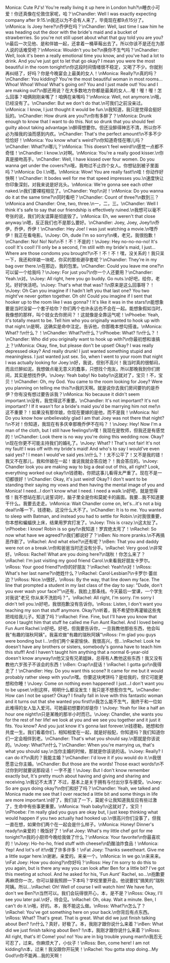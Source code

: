 Monica: Cute PJ's! You're really living it up here in London huh?\n睡衣小可爱！你还真像在伦敦住家呢，哈？\nChandler: Well I was exactly expecting company after 9:15.\n我还以为不会有人来了，毕竟现在都9点15分了。\nMonica: Is Joey here?\n乔伊在吗？\nChandler: Well, last time I saw him he was heading out the door with the bride's maid and a bucket of strawberries. So you're not still upset about what that guy told you are you?\n最后一次见他、是和伴娘一起，还拿着一桶草莓出去了。所以你该不是还在为那人说的话难受吧？\nMonica: Wouldn't you be?\n换你不生气吗？\nChandler: Well, look it's been a really emotional time you know, and you've had a lot to drink. And you've just got to let that go okay? I mean you were the most beautiful in the room tonight!\n你这段时间情绪很不稳定，又喝了不少。你就别再纠结了，好吗？你是今晚宴会上最美的女人！\nMonica: Really?\n真的吗？\nChandler: You kidding? You're the most beautiful woman in most rooms… Whoa! Whoa! Whoa! What's going on? You and I just made out! You and I are making out?\n那还用说？在大多数地方你都是最美的女人…喔！喔！喔！怎么回事？咱俩刚刚亲嘴了！咱俩在亲嘴吗？\nMonica: Well, not anymore.\n哦，已经没有了。\nChandler: But we don't do that.\n可我们之前没亲过。\nMonica: I know, I just thought it would be fun.\n我知道，我只是觉得会挺好玩的。\nChandler: How drunk are you?\n你有多醉了？\nMonica: Drunk enough to know that I want to do this. Not so drunk that you should feel guilty about taking advantage.\n醉得想要你。但还没醉得神志不清，所以你不必为揩我的油而感到内疚。\nChandler: That's the perfect amount!\n不多不少恰恰好！\nMonica: You know what's weird?\n你知道奇怪在哪儿吗？\nChandler: What?\n哪儿？\nMonica: This doesn't feel weird!\n感觉一点都不奇怪！\nChandler: I know.\n对啊。\nMonica: You're a really good kisser.\n你真是接吻高手。\nChandler: Well, I have kissed over four women. Do you wanna get under the covers?\n哦，我吻过不止四个女人。你想钻到被子里面吗？\nMonica: Do I.\n嗯。\nMonica: Wow! You are really fast!\n哇！你动作好快啊！\nChandler: It bodes well for me that speed impresses you.\n速度快让你印象深刻，对我来说是好兆头。\nMonica: We're gonna see each other naked.\n我们要裸程相见了。\nChandler: Yep!\n对！\nMonica: Do you wanna do it at the same time?\n同时看吧？\nChandler: Count of three?\n数到三？\nMonica and Chandler: One, two, three.\n一，二，三。\nChandler: Well I think it's safe to say that our friendship is effectively ruined.\n我想可以毫不夸张的说，我们的友谊算是彻底毁了。\nMonica: Eh, we weren't that close anyway.\n嗯，反正我们也不是那么要好。\nChandler: Joey, Joey, Joey!\n乔伊，乔伊，乔伊！\nChandler: Hey Joe! I was just watching a movie.\n嘿乔伊！我正在看电影。\nJoey: Oh, dude I'm so sorry!\n噢，老兄，我很抱歉！\nChandler: No! No! No!\n不！不！不是的！\nJoey: Hey no-no-no-no! It's cool! It's cool! I'll only be a second, I'm still with my bride's maid, I just…Where are those condoms you brought?\n不！不！不！嘿，没关系的！我只呆一下，我还和伴娘一块呢，你买的那些避孕套呢？\nChandler: They're in my bag over there.\n在那边，我的包里。\nChandler: Could you leave me one?\n可以留一个给我吗？\nJoey: For just you?\n你一个人还要用？\nChandler: Yeah.\n对。\nJoey: All right, here you go buddy. Go nuts.\n好吧，给你，老兄。好好快活吧。\nJoey: That's what that was? !\n原来是这么回事呀？！\nJoey: Oh Can you imagine if I hadn't left you that last one? You two might've never gotten together. Oh oh! Could you imagine if I sent that hooker up to the room like I was gonna? ! It's like it was in the stars!\n能想象要是当时没留一个套子给你？你们两个也许永远也不会在一起。能想象假如当时，我像想的那样，叫个妓女去你房间？！这就像是全靠运气呢！\nPhoebe: Yeah, it's totally meant to be. Tell him who you originally wanted to hook up with that night.\n是啊，这确实是命中注定。告诉他，你那晚本想勾搭谁。\nMonica: What? !\n什么？！\nChandler: What?\n什么？\nPhoebe: What? !\n什么？！\nChandler: Who did you originally want to hook up with?\n你最初想和谁搞上？\nMonica: Okay, fine, but please don't be upset! Okay? I was really depressed okay? And really drunk! I just wanted something stupid and meaningless. I just wanted just sex. So, when I went to your room that night I was actually looking for Joey.\n好，我说，但别不高兴！我当时真的很郁闷，而且烂醉如泥。我想做点毫无意义的蠢事，只想找个炮友。所以那晚我到你们房间，其实是想找乔伊。\nJoey: Yeah baby! No baby!\n这就对了，宝贝！不，宝贝！\nChandler: Oh, my God. You came to the room looking for Joey? Were you planning on telling me this?\n我的天啊。就是说你去我们房间要钓的是乔伊？你有没有想过要告诉我？\nMonica: No because it didn't seem important.\n没有，我觉得这不重要。\nChandler: It's not important? It's not important? ! If it wasn't for a bride's maid you'd be marrying him not me!\n这不重要？！如果没有那伴娘，你现在要嫁的是他，而不是我！\nMonica: No! Do you know how unbelievably glad I am that Joey was not there that night? !\n不对！你知道，我现在有多庆幸那晚乔伊不在吗？！\nJoey: Hey! Now I'm a man of the cloth, but I still have feelings!\n嘿！我现在是牧师，但我还是有感觉的！\nChandler: Look there is no way you're doing this wedding now. Okay?\n现在你更不可能主持我们的婚礼了。\nJoey: What? ! That's not fair! It's not my fault! I was off with my bride's maid! And who's to say I would've even said yes? ! I mean I would've said yes.\n什么？！太不公平了！又不是我的错！我又不在那儿，我和伴娘在一起！谁说我就会答应她？！我会答应的。\nJoey: Chandler look you are making way to big a deal out of this, all right? Look, everything worked out okay!\n钱德勒，你把这事儿看得太严重了。现在不是一切都很好！\nChandler: Okay, it's just weird! Okay? I don't want to be standing their saying my vows and then having the mental image of you and Monica! I need…I don't know what I need. I need a walk.\n好吧，就是觉得怪！我不想站在那儿说誓词时，脑子里全是你和莫妮卡的画面。我要…我不知道要干什么。我要去走走。\nMonica: Wait Chandler come on, let's…it's not a big deal!\n等一下，钱德勒，这没什么大不了。\nChandler: It is to me. You wanted to sleep with Batman, and instead you had to settle for Robin.\n对我很重要，你本想和蝙蝠侠上床，结果用罗宾打发了。\nJoey: This is crazy.\n这太扯了。\nPhoebe: I know! Robin is so gay!\n我知道！罗宾绝太弯了！\nRachel: So now what have we agreed?\n我们都说好了？\nBen: No more pranks.\n不再搞恶作剧了。\nRachel: And what else?\n还有呢？\nBen: That you and daddy were not on a break.\n你和爸爸当时还没有分手。\nRachel: Very good.\n非常好。\nRoss: Rachel! What are you doing here?\n瑞秋！你怎么来了？\nRachel: I'm just visiting my good friend Carol.\n来看我好朋友卡罗尔。\nRoss: Your good friend?\n你的好朋友？\nRachel: Yeah!\n对！\nRoss: What's her last name?\n她姓什么？\nRachel: Carol·Lesbian?\n卡罗尔·蕾丝边？\nRoss: Nice.\n很好。\nRoss: By the way, that line down my face. The line that prompted a student in my last class of the day to say: "Dude, don't you ever wash your face?"\n还有，我脸上那条线。今天最后一堂课，一个学生对我说"老兄 你从来不洗脸吗？"。\nRachel: All right, I'm sorry. I'm sorry I didn't tell you.\n好吧，我很抱歉没有告诉你。\nRoss: Listen, I don't want you teaching my son that stuff anymore. Okay?\n听着，我不希望你再灌输这些鬼把戏给我儿子。知道了吗？\nRachel: Fine. Fine, but I'll have you know that once I taught him that stuff he called me Fun Aunt Rachel. And I loved being Fun Aunt Rachel.\n好吧。好吧，但我要告诉你，一旦我教他那些东西，他会叫我"有趣的瑞秋阿姨"。我喜欢做"有趣的瑞秋阿姨"\nRoss: I'm glad you guys were bonding but I…\n你们两个亲密愉快、我很高兴，但…\nRachel: Look he doesn't have any brothers or sisters, somebody's gonna have to teach him this stuff! And I haven't taught him anything that a normal 6-year-old doesn't know anyway!\n他又没有兄弟姐妹，总得有人教他这些东西！我又没有教他六岁孩子不该会的东西！\nBen: Crap!\n屁话！\nRachel: I gotta go!\n我得走了！\nChandler: Hey. Do you want this scone? It came for me but it would probably rather sleep with you!\n嘿。你要这块烤饼吗？是给我的，但它可能更想和你睡！\nJoey: Come on nothing even happened! I just…I don't want you to be upset.\n别这样，明明什么都没发生！我只是不想惹你生气。\nChandler: How can I not be upset? Okay? I finally fall in love with this fantastic woman and it turns out that she wanted you first!\n我怎么能不生气，我终于和一位如此难得的女人坠入爱河。可她最初想要的却是你！\nJoey: Yeah for like a half an hour one night!\n只是某晚的那半小时而已。\nJoey: Chandler, she wants you for the rest of her life! we look at you and we see you together and it just it fits. You know? And you just know it's gonna last forever.\n钱德勒，她想和你共度一生。我们看着你们，相知相爱在一起，就是好般配，你知道吗？我们知道你们一定会相伴到老。\nChandler: That's what you should say.\n那就是你该说的。\nJoey: What?\n什么？\nChandler: When you're marrying us, that's what you should say.\n当你主婚的时候，那就是你该说的话。\nJoey: Really? I can do it?\n真的？我能主婚？\nChandler: I'd love it if you would do it.\n我很愿意让你主婚。\nChandler: But those are the words! Those exact words!\n不过你到时就要说那段话！一字不差！\nJoey: But I don't know remember exactly but, It's pretty much about having and giving and sharing and receiving.\n我记不太清了 不过，基本上是关于拥有与付出分享与接受。\nJoey: So are guys doing okay?\n你们和好了吗？\nChandler: Yeah, we talked and Monica made me see that I over reacted a little bit and some things in life are more important.\n好了，我们谈了一下，莫妮卡让我知道我反应有些过激了，生命中有些事更重要。\nMonica: Yeah baby!\n这就对了，宝贝！\nPhoebe: I'm really glad you guys are okay but, I just keep thinking what would happen if you two actually had hooked up.\n很高兴你们没事了，但我一直在想，如果你们两个在一起会是什么样子。\nMonica: Honey! Dinner's ready!\n亲爱的！晚饭好了！\nFat Joey: What's my little chef got for me tonight?\n我的小厨师今晚给我做了什么？\nMonica: Your favorite!\n你最喜欢的！\nJoey: Ho-ho-ho, fried stuff with cheese!\n奶酪油炸食品！\nMonica: Yep! And lot's of it!\n做了许多许多！\nFat Joey: Thanks sweetheart. Give me a little sugar here.\n谢谢，亲爱的。来亲一个。\nMonica: In we go.\n来来来。\nFat Joey: How you doing?\n你好吗？\nRoss: Hey I'm sorry to do this to you again, but is there any way you can look after Ben for a little bit? I've got this meeting at school. And he asked for his, 'Fun Aunt' Rachel, so…\n抱歉要再麻烦你一次，你可以替我照顾一下本吗？学校里要开会。他说要找"搞笑的"瑞秋阿姨。所以…\nRachel: Oh! Well of course I will watch him! We have fun, don't we Ben?\n当然可以。我们会玩得很开心，本，是不是？\nRoss: Okay, I'll see you later pal.\n好，待会见。\nRachel: Oh, okay. Wait a minute. Ben, I can't do it.\n哦，好的。本，我不能这么做。\nRoss: What?\n怎么了？\nRachel: You've got something here on your back.\n你背后有点东西。\nRoss: What? That's great. That is great. What did we just finish talking about Ben? !\n什么？真好，好极了。本，我刚才跟你说什么来着？\nBen: What did we just finish talking about Ben? !\n本，我刚才跟你说什么来着？\nRoss: All right, that's it! Come! you! no! You are in big trouble young man!\n我忍无可忍了，过来。你麻烦大了，小伙子！\nRoss: Ben, come here! I am not kidding!\n本，过来！我没跟你开玩笑！\nRachel: You gotta stop doing…My God!\n你不能再…我的天啊！
        